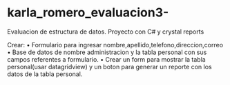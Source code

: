 # karla_romero_evaluacion3-
Evaluacion de estructura de datos. Proyecto con C# y crystal reports

Crear:
•	Formulario para ingresar nombre,apellido,telefono,direccion,correo
•	Base de datos de nombre administracion y la tabla personal con sus campos referentes a formulario.
•	Crear un form para mostrar la tabla personal(usar datagridview) y un boton para generar un reporte con los datos de la tabla personal.
